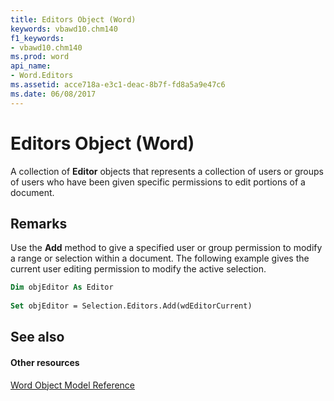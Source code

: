 ```yaml
---
title: Editors Object (Word)
keywords: vbawd10.chm140
f1_keywords:
- vbawd10.chm140
ms.prod: word
api_name:
- Word.Editors
ms.assetid: acce718a-e3c1-deac-8b7f-fd8a5a9e47c6
ms.date: 06/08/2017
---
```



# Editors Object (Word)

A collection of **Editor** objects that represents a collection of users or groups of users who have been given specific permissions to edit portions of a document.


## Remarks

Use the **Add** method to give a specified user or group permission to modify a range or selection within a document. The following example gives the current user editing permission to modify the active selection.


```vb
Dim objEditor As Editor 
 
Set objEditor = Selection.Editors.Add(wdEditorCurrent)
```


## See also


#### Other resources



[Word Object Model Reference](http://msdn.microsoft.com/library/be452561-b436-bb9b-6f94-3faa9a74a6fd%28Office.15%29.aspx)

